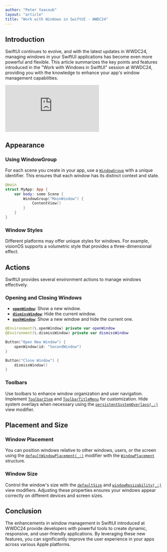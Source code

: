 ```yaml
---
author: "Peter Yaacoub"
layout: "article"
title: "Work with Windows in SwiftUI - WWDC24"
---
```


## Introduction

SwiftUI continues to evolve, and with the latest updates in WWDC24, managing windows in your SwiftUI applications has become even more powerful and flexible. This article summarizes the key points and features introduced in the "Work with Windows in SwiftUI" session at WWDC24, providing you with the knowledge to enhance your app's window management capabilities.

<iframe allowfullscreen allow="accelerometer; autoplay; clipboard-write; encrypted-media; gyroscope; picture-in-picture" class="youtube" frameborder="0" src="https://www.youtube.com/embed/6t7LhRkBobk?si=xXtjo04jlEPxNPdt" title="YouTube video player"></iframe>

## Appearance

### Using WindowGroup

For each scene you create in your app, use a [`WindowGroup`](https://developer.apple.com/documentation/swiftui/windowgroup) with a unique identifier. This ensures that each window has its distinct context and state.

```swift
@main
struct MyApp: App {
    var body: some Scene {
        WindowGroup("MainWindow") {
            ContentView()
        }
    }
}
```

### Window Styles

Different platforms may offer unique styles for windows. For example, visionOS supports a volumetric style that provides a three-dimensional effect.

## Actions

SwiftUI provides several environment actions to manage windows effectively.

### Opening and Closing Windows

- **[`openWindow`](https://developer.apple.com/documentation/swiftui/environmentvalues/openwindow/)**: Show a new window.
- **[`dismissWindow`](https://developer.apple.com/documentation/swiftui/environmentvalues/dismisswindow)**: Hide the current window.
- **[`pushWindow`](https://developer.apple.com/documentation/swiftui/environmentvalues/pushwindow)**: Show a new window and hide the current one.

```swift
@Environment(\.openWindow) private var openWindow
@Environment(\.dismissWindow) private var dismissWindow

Button("Open New Window") {
    openWindow(id: "SecondWindow")
}

Button("Close Window") {
    dismissWindow()
}
```

### Toolbars

Use toolbars to enhance window organization and user navigation. Implement [`ToolbarItem`](https://developer.apple.com/documentation/swiftui/toolbaritem/) and [`ToolbarTitleMenu`](https://developer.apple.com/documentation/swiftui/toolbartitlemenu/) for customization. Hide system overlays when necessary using the [`persistentSystemOverlays(_:)`](https://developer.apple.com/documentation/swiftui/view/persistentsystemoverlays(_:)) view modifier.

## Placement and Size

### Window Placement

You can position windows relative to other windows, users, or the screen using the [`defaultWindowPlacement(_:)`](https://developer.apple.com/documentation/swiftui/scene/defaultwindowplacement(_:)/) modifier with the [`WindowPlacement`](https://developer.apple.com/documentation/swiftui/windowplacement) structure.

### Window Size

Control the window's size with the [`defaultSize`](https://developer.apple.com/documentation/swiftui/scene/defaultsize(_:)-3lx7m) and [`windowResizability(_:)`](https://developer.apple.com/documentation/swiftui/scene/windowresizability(_:)/) view modifiers. Adjusting these properties ensures your windows appear correctly on different devices and screen sizes.

## Conclusion

The enhancements in window management in SwiftUI introduced at WWDC24 provide developers with powerful tools to create dynamic, responsive, and user-friendly applications. By leveraging these new features, you can significantly improve the user experience in your apps across various Apple platforms.